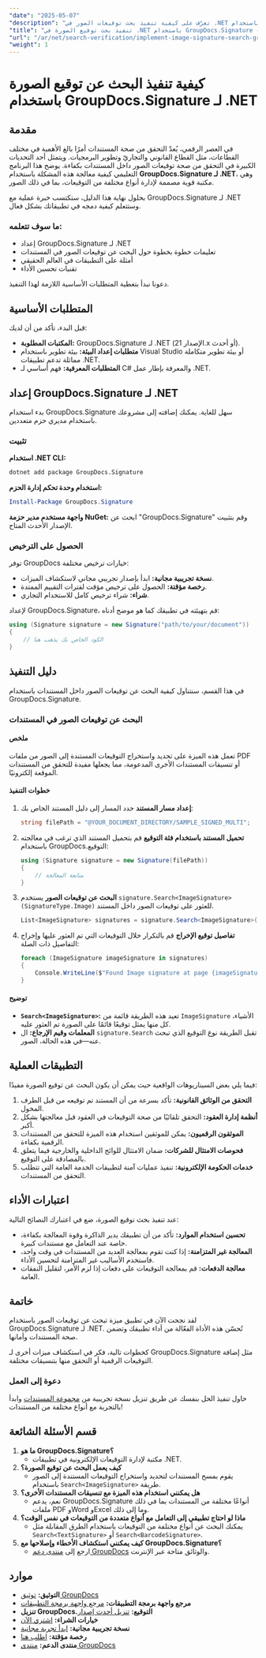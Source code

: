 ```yaml
---
"date": "2025-05-07"
"description": "تعرّف على كيفية تنفيذ بحث توقيعات الصور في .NET باستخدام GroupDocs.Signature. يغطي هذا الدليل الإعداد والتنفيذ والتطبيقات العملية."
"title": "تنفيذ بحث توقيع الصورة في .NET باستخدام GroupDocs.Signature - دليل خطوة بخطوة"
"url": "/ar/net/search-verification/implement-image-signature-search-groupdocs-signature-dotnet/"
"weight": 1
---
```


# كيفية تنفيذ البحث عن توقيع الصورة باستخدام GroupDocs.Signature لـ .NET

## مقدمة

في العصر الرقمي، يُعدّ التحقق من صحة المستندات أمرًا بالغ الأهمية في مختلف القطاعات، مثل القطاع القانوني والتجاريّ وتطوير البرمجيات. ويتمثل أحد التحديات الكبيرة في التحقق من صحة توقيعات الصور داخل المستندات بكفاءة. يوضح هذا البرنامج التعليمي كيفية معالجة هذه المشكلة باستخدام **GroupDocs.Signature لـ .NET**، وهي مكتبة قوية مصممة لإدارة أنواع مختلفة من التوقيعات، بما في ذلك الصور.

بحلول نهاية هذا الدليل، ستكتسب خبرة عملية مع GroupDocs.Signature لـ .NET وستتعلم كيفية دمجه في تطبيقاتك بشكل فعال.

### ما سوف تتعلمه:
- إعداد GroupDocs.Signature لـ .NET
- تعليمات خطوة بخطوة حول البحث عن توقيعات الصور في المستندات
- أمثلة على التطبيقات في العالم الحقيقي
- تقنيات تحسين الأداء

دعونا نبدأ بتغطية المتطلبات الأساسية اللازمة لهذا التنفيذ.

## المتطلبات الأساسية

قبل البدء، تأكد من أن لديك:
- **المكتبات المطلوبة:** GroupDocs.Signature لـ .NET (الإصدار 21.x أو أحدث).
- **متطلبات إعداد البيئة:** بيئة تطوير باستخدام Visual Studio أو بيئة تطوير متكاملة مماثلة تدعم تطبيقات .NET.
- **المتطلبات المعرفية:** فهم أساسي لـ C# والمعرفة بإطار عمل .NET.

## إعداد GroupDocs.Signature لـ .NET

بدء استخدام GroupDocs.Signature سهل للغاية. يمكنك إضافته إلى مشروعك باستخدام مديري حزم متعددين.

### تثبيت

**استخدام .NET CLI:**
```bash
dotnet add package GroupDocs.Signature
```

**استخدام وحدة تحكم إدارة الحزم:**
```powershell
Install-Package GroupDocs.Signature
```

**واجهة مستخدم مدير حزمة NuGet:** ابحث عن "GroupDocs.Signature" وقم بتثبيت الإصدار الأحدث المتاح.

### الحصول على الترخيص

توفر GroupDocs خيارات ترخيص مختلفة:
- **نسخة تجريبية مجانية:** ابدأ بإصدار تجريبي مجاني لاستكشاف الميزات.
- **رخصة مؤقتة:** الحصول على ترخيص مؤقت لفترات التقييم الممتدة.
- **شراء:** شراء ترخيص كامل للاستخدام التجاري.

لإعداد GroupDocs.Signature، قم بتهيئته في تطبيقك كما هو موضح أدناه:

```csharp
using (Signature signature = new Signature("path/to/your/document"))
{
    // الكود الخاص بك يذهب هنا
}
```

## دليل التنفيذ

في هذا القسم، سنتناول كيفية البحث عن توقيعات الصور داخل المستندات باستخدام GroupDocs.Signature.

### البحث عن توقيعات الصور في المستندات

#### ملخص
تعمل هذه الميزة على تحديد واستخراج التوقيعات المستندة إلى الصور من ملفات PDF أو تنسيقات المستندات الأخرى المدعومة، مما يجعلها مفيدة للتحقق من المستندات الموقعة إلكترونيًا.

#### خطوات التنفيذ

1. **إعداد مسار المستند**
   حدد المسار إلى دليل المستند الخاص بك:
   
   ```csharp
   string filePath = "@YOUR_DOCUMENT_DIRECTORY/SAMPLE_SIGNED_MULTI";
   ```

2. **تحميل المستند باستخدام فئة التوقيع**
   قم بتحميل المستند الذي ترغب في معالجته باستخدام GroupDocs.التوقيع:
   
   ```csharp
   using (Signature signature = new Signature(filePath))
   {
       // متابعة المعالجة
   }
   ```

3. **البحث عن توقيعات الصور**
   يستخدم `signature.Search<ImageSignature>(SignatureType.Image)` للعثور على توقيعات الصور داخل المستند.
   
   ```csharp
   List<ImageSignature> signatures = signature.Search<ImageSignature>(SignatureType.Image);
   ```

4. **تفاصيل توقيع الإخراج**
   قم بالتكرار خلال التوقيعات التي تم العثور عليها وإخراج التفاصيل ذات الصلة:
   
   ```csharp
   foreach (ImageSignature imageSignature in signatures)
   {
       Console.WriteLine($"Found Image signature at page {imageSignature.PageNumber} and size {imageSignature.Size}." );
   }
   ```

#### توضيح
- **`Search<ImageSignature>`:** تعيد هذه الطريقة قائمة من `ImageSignature` الأشياء، كل منها يمثل توقيعًا قائمًا على الصورة تم العثور عليه.
- **المعلمات وقيم الإرجاع:** ال `signature.Search` تقبل الطريقة نوع التوقيع الذي تبحث عنه—في هذه الحالة، الصور.

## التطبيقات العملية

فيما يلي بعض السيناريوهات الواقعية حيث يمكن أن يكون البحث عن توقيع الصورة مفيدًا:

1. **التحقق من الوثائق القانونية:** تأكد بسرعة من أن المستند تم توقيعه من قبل الطرف المخول.
2. **أنظمة إدارة العقود:** التحقق تلقائيًا من صحة التوقيعات في العقود قبل معالجتها بشكل أكبر.
3. **الموثقون الرقميون:** يمكن للموثقين استخدام هذه الميزة للتحقق من المستندات الرقمية بكفاءة.
4. **فحوصات الامتثال للشركات:** ضمان الامتثال للوائح الداخلية والخارجية فيما يتعلق بالمصادقة على التوقيع.
5. **خدمات الحكومة الإلكترونية:** تنفيذ عمليات آمنة لتطبيقات الخدمة العامة التي تتطلب التحقق من المستندات.

## اعتبارات الأداء

عند تنفيذ بحث توقيع الصورة، ضع في اعتبارك النصائح التالية:
- **تحسين استخدام الموارد:** تأكد من أن تطبيقك يدير الذاكرة وقوة المعالجة بكفاءة، خاصة عند التعامل مع مستندات كبيرة.
- **المعالجة غير المتزامنة:** إذا كنت تقوم بمعالجة العديد من المستندات في وقت واحد، فاستخدم الأساليب غير المتزامنة لتحسين الأداء.
- **معالجة الدفعات:** قم بمعالجة التوقيعات على دفعات إذا لزم الأمر، لتقليل النفقات العامة.

## خاتمة

لقد نجحت الآن في تطبيق ميزة تبحث عن توقيعات الصور باستخدام GroupDocs.Signature لـ .NET. تُحسّن هذه الأداة الفعّالة من أداء تطبيقك وتضمن صحة المستندات وأمانها.

كخطوات تالية، فكر في استكشاف ميزات أخرى لـ GroupDocs.Signature مثل إضافة التوقيعات الرقمية أو التحقق منها بتنسيقات مختلفة.

### دعوة إلى العمل

حاول تنفيذ الحل بنفسك عن طريق تنزيل نسخة تجريبية من [مجموعة المستندات](https://releases.groupdocs.com/signature/net/) وابدأ بالتجربة مع أنواع مختلفة من المستندات!

## قسم الأسئلة الشائعة

1. **ما هو GroupDocs.Signature؟**
   - مكتبة لإدارة التوقيعات الإلكترونية في تطبيقات .NET.
2. **كيف يعمل البحث عن توقيع الصورة؟**
   - يقوم بمسح المستندات لتحديد واستخراج التوقيعات المستندة إلى الصور باستخدام `Search<ImageSignature>` طريقة.
3. **هل يمكنني استخدام هذه الميزة مع تنسيقات المستندات الأخرى؟**
   - نعم، يدعم GroupDocs.Signature أنواعًا مختلفة من المستندات بما في ذلك ملفات PDF وWord وExcel وما إلى ذلك.
4. **ماذا لو احتاج تطبيقي إلى التعامل مع أنواع متعددة من التوقيعات في نفس الوقت؟**
   - يمكنك البحث عن أنواع مختلفة من التوقيعات باستخدام الطرق المقابلة مثل `Search<TextSignature>` أو `Search<BarcodeSignature>`.
5. **كيف يمكنني استكشاف الأخطاء وإصلاحها مع GroupDocs.Signature؟**
   - ارجع إلى [منتدى دعم GroupDocs](https://forum.groupdocs.com/c/signature/) والوثائق متاحة عبر الإنترنت.

## موارد
- **التوثيق:** [توثيق GroupDocs](https://docs.groupdocs.com/signature/net/)
- **مرجع واجهة برمجة التطبيقات:** [مرجع واجهة برمجة التطبيقات](https://reference.groupdocs.com/signature/net/)
- **تنزيل GroupDocs.التوقيع:** [تنزيل أحدث إصدار](https://releases.groupdocs.com/signature/net/)
- **خيارات الشراء:** [اشتري الآن](https://purchase.groupdocs.com/buy)
- **نسخة تجريبية مجانية:** [ابدأ تجربة مجانية](https://releases.groupdocs.com/signature/net/)
- **رخصة مؤقتة:** [اطلب هنا](https://purchase.groupdocs.com/temporary-license/)
- **منتدى الدعم:** [منتدى GroupDocs](https://forum.groupdocs.com/c/signature/)